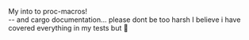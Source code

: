 My into to proc-macros!<br>
-- and cargo documentation... please dont be too harsh
I believe i have covered everything in my tests but 🤷